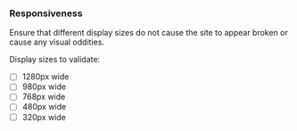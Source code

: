 ### Responsiveness
Ensure that different display sizes do not cause the site to appear broken or cause any visual oddities.

Display sizes to validate:
- [ ] 1280px wide
- [ ] 980px wide
- [ ] 768px wide
- [ ] 480px wide
- [ ] 320px wide
